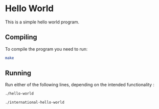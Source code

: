 # Hello World

This is a simple hello world program.

## Compiling

To compile the program you need to run:
```bash
make
```

## Running

Run either of the following lines, depending on the intended functionality :
```bash
./hello-world
```

```bash
./international-hello-world
```
